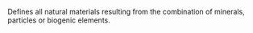 Defines all natural materials resulting from the combination of minerals, particles or biogenic elements.

